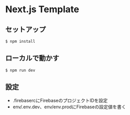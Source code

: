 # Next.js Template

## セットアップ
```
$ npm install
```

## ローカルで動かす
```
$ npm run dev
```

## 設定
- .firebasercにFirebaseのプロジェクトIDを設定
- env/.env.dev、env/env.prodにFirebaseの設定値を書く
